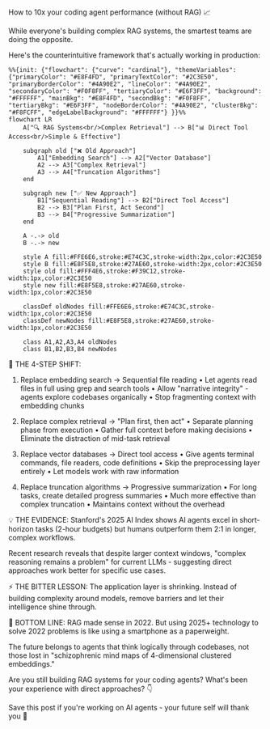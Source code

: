 How to 10x your coding agent performance (without RAG) 📈

While everyone's building complex RAG systems, the smartest teams are doing the opposite.

Here's the counterintuitive framework that's actually working in production:

```mermaid
%%{init: {"flowchart": {"curve": "cardinal"}, "themeVariables": {"primaryColor": "#E8F4FD", "primaryTextColor": "#2C3E50", "primaryBorderColor": "#4A90E2", "lineColor": "#4A90E2", "secondaryColor": "#F0F8FF", "tertiaryColor": "#E6F3FF", "background": "#FFFFFF", "mainBkg": "#E8F4FD", "secondBkg": "#F0F8FF", "tertiaryBkg": "#E6F3FF", "nodeBorderColor": "#4A90E2", "clusterBkg": "#F8FCFF", "edgeLabelBackground": "#FFFFFF"} }}%%
flowchart LR
    A["🔍 RAG Systems<br/>Complex Retrieval"] --> B["📊 Direct Tool Access<br/>Simple & Effective"]
    
    subgraph old ["❌ Old Approach"]
        A1["Embedding Search"] --> A2["Vector Database"]
        A2 --> A3["Complex Retrieval"]
        A3 --> A4["Truncation Algorithms"]
    end
    
    subgraph new ["✅ New Approach"]
        B1["Sequential Reading"] --> B2["Direct Tool Access"]
        B2 --> B3["Plan First, Act Second"]
        B3 --> B4["Progressive Summarization"]
    end
    
    A -.-> old
    B -.-> new
    
    style A fill:#FFE6E6,stroke:#E74C3C,stroke-width:2px,color:#2C3E50
    style B fill:#E8F5E8,stroke:#27AE60,stroke-width:2px,color:#2C3E50
    style old fill:#FFF4E6,stroke:#F39C12,stroke-width:1px,color:#2C3E50
    style new fill:#E8F5E8,stroke:#27AE60,stroke-width:1px,color:#2C3E50
    
    classDef oldNodes fill:#FFE6E6,stroke:#E74C3C,stroke-width:1px,color:#2C3E50
    classDef newNodes fill:#E8F5E8,stroke:#27AE60,stroke-width:1px,color:#2C3E50
    
    class A1,A2,A3,A4 oldNodes
    class B1,B2,B3,B4 newNodes
```

🎯 THE 4-STEP SHIFT:

1. Replace embedding search → Sequential file reading
• Let agents read files in full using grep and search tools
• Allow "narrative integrity" - agents explore codebases organically
• Stop fragmenting context with embedding chunks

2. Replace complex retrieval → "Plan first, then act"
• Separate planning phase from execution
• Gather full context before making decisions
• Eliminate the distraction of mid-task retrieval

3. Replace vector databases → Direct tool access
• Give agents terminal commands, file readers, code definitions
• Skip the preprocessing layer entirely
• Let models work with raw information

4. Replace truncation algorithms → Progressive summarization
• For long tasks, create detailed progress summaries
• Much more effective than complex truncation
• Maintains context without the overhead

💡 THE EVIDENCE:
Stanford's 2025 AI Index shows AI agents excel in short-horizon tasks (2-hour budgets) but humans outperform them 2:1 in longer, complex workflows.

Recent research reveals that despite larger context windows, "complex reasoning remains a problem" for current LLMs - suggesting direct approaches work better for specific use cases.

⚡ THE BITTER LESSON:
The application layer is shrinking. Instead of building complexity around models, remove barriers and let their intelligence shine through.

🚀 BOTTOM LINE:
RAG made sense in 2022. But using 2025+ technology to solve 2022 problems is like using a smartphone as a paperweight.

The future belongs to agents that think logically through codebases, not those lost in "schizophrenic mind maps of 4-dimensional clustered embeddings."

Are you still building RAG systems for your coding agents? What's been your experience with direct approaches? 👇

Save this post if you're working on AI agents - your future self will thank you 🔖